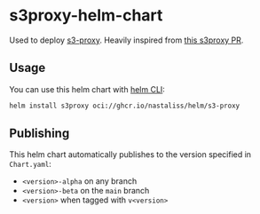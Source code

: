 # s3proxy-helm-chart
Used to deploy [s3-proxy](https://github.com/gaul/s3proxy).
Heavily inspired from [this s3proxy PR](https://github.com/gaul/s3proxy/pull/428).

## Usage
You can use this helm chart with [helm CLI](https://helm.sh/docs/intro/install/):
```bash
helm install s3proxy oci://ghcr.io/nastaliss/helm/s3-proxy
```

## Publishing
This helm chart automatically publishes to the version specified in `Chart.yaml`:
- `<version>-alpha` on any branch
- `<version>-beta` on the `main` branch
- `<version>` when tagged with `v<version>`
